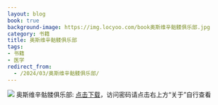 ```yaml
---
layout: blog
book: true
background-image: https://img.locyoo.com/book奥斯维辛骷髅俱乐部.jpg
category: 书籍
title: 奥斯维辛骷髅俱乐部
tags:
- 书籍
- 医学
redirect_from:
  - /2024/03/奥斯维辛骷髅俱乐部/
---
```

![](https://img.locyoo.com/book奥斯维辛骷髅俱乐部.jpg)
奥斯维辛骷髅俱乐部: <a name = "ref1" href="https://url18.ctfile.com/f/50983618-1051396981-33d968?p=3619">点击下载</a>，访问密码请点击右上方“关于”自行查看